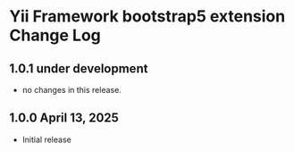 # Yii Framework bootstrap5 extension Change Log

## 1.0.1 under development

- no changes in this release.

## 1.0.0 April 13, 2025

- Initial release